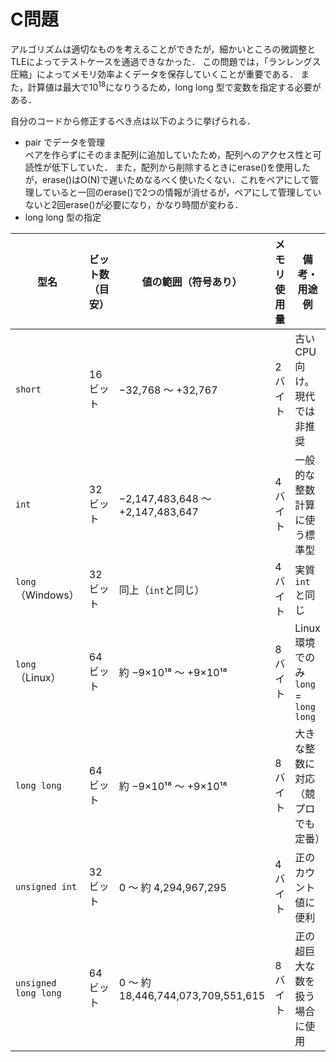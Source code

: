 # C問題
アルゴリズムは適切なものを考えることができたが，細かいところの微調整とTLEによってテストケースを通過できなかった．
この問題では，「ランレングス圧縮」によってメモリ効率よくデータを保存していくことが重要である．
また，計算値は最大で$10^{18}$になりうるため，long long 型で変数を指定する必要がある．

自分のコードから修正するべき点は以下のように挙げられる．
- pair でデータを管理<br>
    ペアを作らずにそのまま配列に追加していたため，配列へのアクセス性と可読性が低下していた．
    また，配列から削除するときにerase()を使用したが，erase()はO(N)で遅いためなるべく使いたくない．これをペアにして管理していると一回のerase()で2つの情報が消せるが，ペアにして管理していないと2回erase()が必要になり，かなり時間が変わる．
- long long 型の指定

| 型名                    | ビット数（目安）           | 値の範囲（符号あり）                    | メモリ使用量 | 備考・用途例                          |
|-------------------------|----------------------------|------------------------------------------|---------------|----------------------------------------|
| `short`                 | 16ビット                   | −32,768 ～ +32,767                       | 2バイト       | 古いCPU向け。現代では非推奨           |
| `int`                   | 32ビット                   | −2,147,483,648 ～ +2,147,483,647         | 4バイト       | 一般的な整数計算に使う標準型         |
| `long`（Windows）       | 32ビット                   | 同上（`int`と同じ）                      | 4バイト       | 実質 `int` と同じ                     |
| `long`（Linux）         | 64ビット                   | 約 −9×10¹⁸ ～ +9×10¹⁸                    | 8バイト       | Linux環境でのみ `long` = `long long`  |
| `long long`             | 64ビット                   | 約 −9×10¹⁸ ～ +9×10¹⁸                    | 8バイト       | 大きな整数に対応（競プロでも定番）    |
| `unsigned int`          | 32ビット                   | 0 ～ 約 4,294,967,295                    | 4バイト       | 正のカウント値に便利                  |
| `unsigned long long`    | 64ビット                   | 0 ～ 約 18,446,744,073,709,551,615       | 8バイト       | 正の超巨大な数を扱う場合に使用        |

